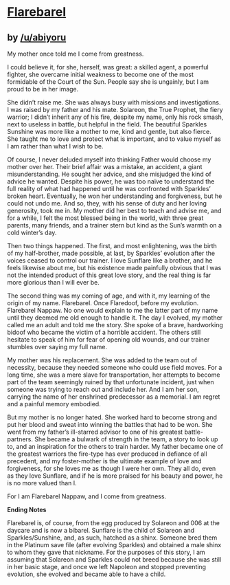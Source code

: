 # [Flarebarel](http://www.reddit.com/r/twitchplayspokemon/comments/2b9vd8/people_seemed_to_like_my_last_character_narrative/)
## by [/u/abiyoru](http://www.reddit.com/user/abiyoru)


My mother once told me I come from greatness.

I could believe it, for she, herself, was great: a skilled agent, a powerful fighter, she overcame initial weakness to become one of the most formidable of the Court of the Sun.  People say she is ungainly, but I am proud to be in her image.

She didn’t raise me.  She was always busy with missions and investigations.  I was raised by my father and his mate.  Solareon, the True Prophet, the fiery warrior; I didn’t inherit any of his fire, despite my name, only his rock smash, next to useless in battle, but helpful in the field.  The beautiful Sparkles Sunshine was more like a mother to me, kind and gentle, but also fierce.  She taught me to love and protect what is important, and to value myself as I am rather than what I wish to be.  

Of course, I never deluded myself into thinking Father would choose my mother over her.  Their brief affair was a mistake, an accident, a giant misunderstanding.  He sought her advice, and she misjudged the kind of advice he wanted.  Despite his power, he was too naïve to understand the full reality of what had happened until he was confronted with Sparkles’ broken heart.  Eventually, he won her understanding and forgiveness, but he could not undo me.  And so, they, with his sense of duty and her loving generosity, took me in.  My mother did her best to teach and advise me, and for a while, I felt the most blessed being in the world, with three great parents, many friends, and a trainer stern but kind as the Sun’s warmth on a cold winter’s day.

Then two things happened.  The first, and most enlightening, was the birth of my half-brother, made possible, at last, by Sparkles’ evolution after the voices ceased to control our trainer.  I love Sunflare like a brother, and he feels likewise about me, but his existence made painfully obvious that I was not the intended product of this great love story, and the real thing is far more glorious than I will ever be.

The second thing was my coming of age, and with it, my learning of the origin of my name.  Flarebarel.  Once Flaredoof, before my evolution.  Flarebarel Nappaw.  No one would explain to me the latter part of my name until they deemed me old enough to handle it.  The day I evolved, my mother called me an adult and told me the story.  She spoke of a brave, hardworking bidoof who became the victim of a horrible accident.  The others still hesitate to speak of him for fear of opening old wounds, and our trainer stumbles over saying my full name.

My mother was his replacement.  She was added to the team out of necessity, because they needed someone who could use field moves.  For a long time, she was a mere slave for transportation, her attempts to become part of the team seemingly ruined by that unfortunate incident, just when someone was trying to reach out and include her.  And I am her son, carrying the name of her enshrined predecessor as a memorial.  I am regret and a painful memory embodied.

But my mother is no longer hated.  She worked hard to become strong and put her blood and sweat into winning the battles that had to be won.  She went from my father’s ill-starred advisor to one of his greatest battle-partners.  She became a bulwark of strength in the team, a story to look up to, and an inspiration for the others to train harder.  My father became one of the greatest warriors the fire-type has ever produced in defiance of all precedent, and my foster-mother is the ultimate example of love and forgiveness, for she loves me as though I were her own.  They all do, even as they love Sunflare, and if he is more praised for his beauty and power, he is no more valued than I.      

For I am Flarebarel Nappaw, and I come from greatness.   

**Ending Notes**

Flarebarel is, of course, from the egg produced by Solareon and 006 at the daycare and is now a bibarel.  Sunflare is the child of Solareon and Sparkles/Sunshine, and, as such, hatched as a shinx.  Someone bred them in the Platinum save file (after evolving Sparkles) and obtained a male shinx to whom they gave that nickname.  For the purposes of this story, I am assuming that Solareon and Sparkles could not breed because she was still in her basic stage, and once we left Napoleon and stopped preventing evolution, she evolved and became able to have a child.
